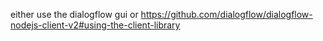 either use the dialogflow gui or https://github.com/dialogflow/dialogflow-nodejs-client-v2#using-the-client-library
